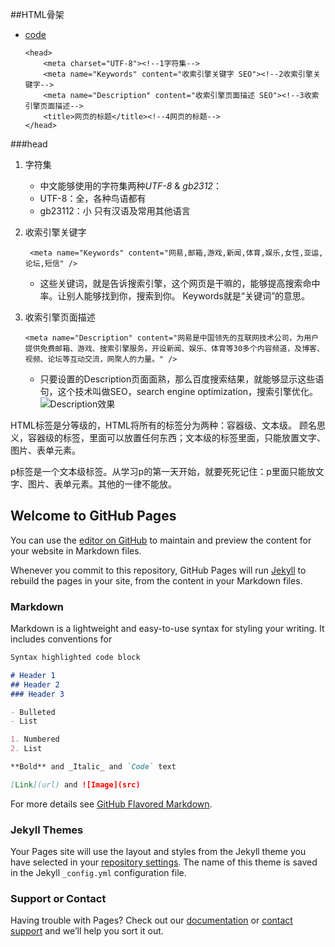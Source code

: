 ##HTML骨架
*   [code](https://maxiaobu1999.github.io/html5/heima/html/base.html)

        <head>
            <meta charset="UTF-8"><!--1字符集-->
            <meta name="Keywords" content="收索引擎关键字 SEO"><!--2收索引擎关键字-->
            <meta name="Description" content="收索引擎页面描述 SEO"><!--3收索引擎页面描述-->
            <title>网页的标题</title><!--4网页的标题-->
        </head>

###head
1. 字符集 
    - 中文能够使用的字符集两种*UTF-8* & *gb2312*：
    - UTF-8：全，各种鸟语都有
    - gb23112：小  只有汉语及常用其他语言

2. 收索引擎关键字

        <meta name="Keywords" content="网易,邮箱,游戏,新闻,体育,娱乐,女性,亚运,论坛,短信" />
    - 这些关键词，就是告诉搜索引擎，这个网页是干嘛的，能够提高搜索命中率。让别人能够找到你，搜索到你。
        Keywords就是“关键词”的意思。

3. 收索引擎页面描述

       <meta name="Description" content="网易是中国领先的互联网技术公司，为用户提供免费邮箱、游戏、搜索引擎服务，开设新闻、娱乐、体育等30多个内容频道，及博客、视频、论坛等互动交流，网聚人的力量。" />
    - 只要设置的Description页面面熟，那么百度搜索结果，就能够显示这些语句，这个技术叫做SEO，search engine optimization，搜索引擎优化。
![Description效果](https://maxiaobu1999.github.io/html5/heima/html/img/what_is_Description.png)



HTML标签是分等级的，HTML将所有的标签分为两种：容器级、文本级。
顾名思义，容器级的标签，里面可以放置任何东西；文本级的标签里面，只能放置文字、图片、表单元素。

p标签是一个文本级标签。从学习p的第一天开始，就要死死记住：p里面只能放文字、图片、表单元素。其他的一律不能放。








## Welcome to GitHub Pages

You can use the [editor on GitHub](https://github.com/maxiaobu1999/maxiaobu1999.github.com/edit/master/README.md) to maintain and preview the content for your website in Markdown files.

Whenever you commit to this repository, GitHub Pages will run [Jekyll](https://jekyllrb.com/) to rebuild the pages in your site, from the content in your Markdown files.

### Markdown

Markdown is a lightweight and easy-to-use syntax for styling your writing. It includes conventions for

```markdown
Syntax highlighted code block

# Header 1
## Header 2
### Header 3

- Bulleted
- List

1. Numbered
2. List

**Bold** and _Italic_ and `Code` text

[Link](url) and ![Image](src)
```

For more details see [GitHub Flavored Markdown](https://guides.github.com/features/mastering-markdown/).

### Jekyll Themes

Your Pages site will use the layout and styles from the Jekyll theme you have selected in your [repository settings](https://github.com/maxiaobu1999/maxiaobu1999.github.com/settings). The name of this theme is saved in the Jekyll `_config.yml` configuration file.

### Support or Contact

Having trouble with Pages? Check out our [documentation](https://help.github.com/categories/github-pages-basics/) or [contact support](https://github.com/contact) and we’ll help you sort it out.



